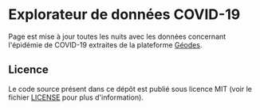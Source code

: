 # Explorateur de données COVID-19

Page est mise à jour toutes les nuits avec les données concernant l'épidémie de COVID-19 extraites de la plateforme [Géodes](https://geodes.santepubliquefrance.fr/).

## Licence

Le code source présent dans ce dépôt est publié sous licence MIT (voir le fichier [LICENSE](/LICENSE) pour plus d'information).